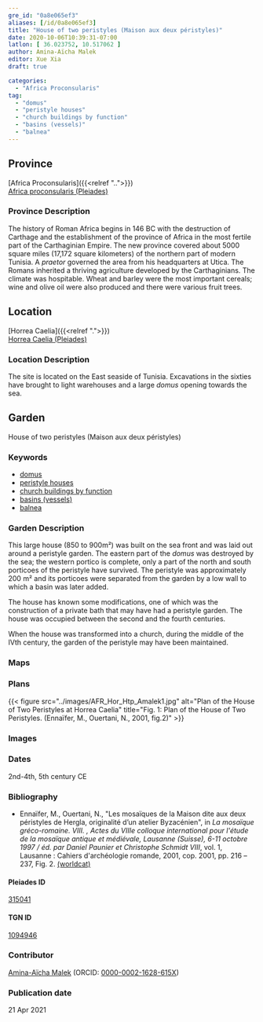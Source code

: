 ```yaml
---
gre_id: "0a8e065ef3"
aliases: [/id/0a8e065ef3]
title: "House of two peristyles (Maison aux deux péristyles)"
date: 2020-10-06T10:39:31-07:00
latlon: [ 36.023752, 10.517062 ]
author: Amina-Aïcha Malek
editor: Xue Xia
draft: true

categories:
  - "Africa Proconsularis"
tag:
  - "domus"
  - "peristyle houses"
  - "church buildings by function"
  - "basins (vessels)"
  - "balnea"
---
```


## Province
[Africa Proconsularis]({{<relref "..">}}) \
[Africa proconsularis (Pleiades)](https://pleiades.stoa.org/places/991341)

### Province Description
The history of Roman Africa begins in 146 BC with the destruction of Carthage and the establishment of the province of Africa in the most fertile part of the Carthaginian Empire. The new province covered about 5000 square miles (17,172 square kilometers) of the northern part of modern Tunisia. A *praetor* governed the area from his headquarters at Utica. The Romans inherited a thriving agriculture developed by the Carthaginians. The climate was hospitable. Wheat and barley were the most important cereals; wine and olive oil were also produced and there were various fruit trees.

## Location

[Horrea Caelia]({{<relref ".">}}) \
[Horrea Caelia (Pleiades)](https://pleiades.stoa.org/places/315041)

### Location Description

The site is located on the East seaside of Tunisia. Excavations in the sixties have brought to light warehouses and a large *domus* opening towards the sea.


<!-- LEAVE THIS BLANK FOR NOW -->

<!--## Sublocation-->

<!--
[AREA WITHIN LOCATION, LIKE “PALATINE HILL”](GEOREFERENCE LINK)
A sublocation is any area larger than an individual garden, but located within a location. I would always try to include a link to a controlled vocabulary here if possible. This ID may well be different from the Garden ID, e.g., Pompeii versus a Garden in one of the houses which has its own Pleiades ID.
-->

<!--### Sublocation Description-->

<!-- DESCRIPTION -->

## Garden
House of two peristyles (Maison aux deux péristyles)

### Keywords
- [domus](http://vocab.getty.edu/page/aat/300005506)
- [peristyle houses](http://vocab.getty.edu/page/aat/300005452)
- [church buildings by function](http://vocab.getty.edu/page/aat/300007492)
- [basins (vessels)](http://vocab.getty.edu/page/aat/300045614)
- [balnea](http://vocab.getty.edu/page/aat/300120377)

### Garden Description
 This large house (850 to 900m²) was built on the sea front and was laid out around a peristyle garden. The eastern part of the *domus* was destroyed by the sea; the western portico is complete, only a part of the north and south porticoes of the peristyle have survived. The peristyle was approximately 200 m² and its porticoes were separated from the garden by a low wall to which a basin was later added.

 The house has known some modifications, one of which was the construction of a private bath that may have had a peristyle garden. The house was occupied between the second and the fourth centuries.

 When the house was transformed into a church, during the middle of the IVth century, the garden of the peristyle may have been maintained.



### Maps

<!--
{{< figure src="IMG_URL" alt="ALT_TEXT" title="CAPTION" >}}
-->

### Plans
{{< figure src="../images/AFR_Hor_Htp_Amalek1.jpg" alt="Plan of the House of Two Peristyles at Horrea Caelia" title="Fig. 1: Plan of the House of Two Peristyles. (Ennaïfer, M., Ouertani, N., 2001, fig.2)" >}}
<!--
{{< figure src="IMG_URL" alt="ALT_TEXT" title="CAPTION" >}}
-->

### Images

<!--
{{< figure src="IMG_URL" alt="ALT_TEXT" title="CAPTION" >}}
-->

### Dates
2nd-4th, 5th century CE

### Bibliography
* Ennaïfer, M., Ouertani, N., "Les mosaïques de la Maison dite aux deux péristyles de Hergla, originalité d’un atelier Byzacénien", in *La mosaïque gréco-romaine. VIII. , Actes du VIIIe colloque international pour l'étude de la mosaïque antique et médiévale, Lausanne (Suisse), 6-11 octobre 1997 / éd. par Daniel Paunier et Christophe Schmidt VIII*, vol. 1, Lausanne : Cahiers d'archéologie romande, 2001, cop. 2001, pp. 216 –237, Fig. 2. [(worldcat)](http://www.worldcat.org/oclc/833866146)

<!--#### Periodo ID-->

<!-- [PERIODO_ID](https://pleiades.stoa.org/places/PLEIADES_ID) -->

#### Pleiades ID

[315041](https://pleiades.stoa.org/places/315041)

#### TGN ID
[1094946](http://vocab.getty.edu/page/tgn/1094946)

### Contributor
[Amina-Aïcha Malek](link) (ORCID: [0000-0002-1628-615X](https://orcid.org/0000-0002-1628-615X))

### Publication date

21 Apr 2021

<!--### Related articles-->

<!-- Links to other related articles. Leave blank for now -->
